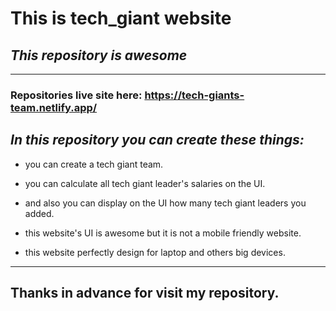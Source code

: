 # **This is tech_giant website**

## _This repository is awesome_

---
### Repositories live site here: https://tech-giants-team.netlify.app/

## _In this repository you can create these things:_
- you can create a tech giant team.
* you can calculate all tech giant leader's salaries on the UI.
- and also you can display on the UI how many tech giant leaders you added.
* this website's UI is awesome but it is not a mobile friendly website.
- this website perfectly design for laptop and others big devices. 

---
## **Thanks in advance for visit my repository.**

